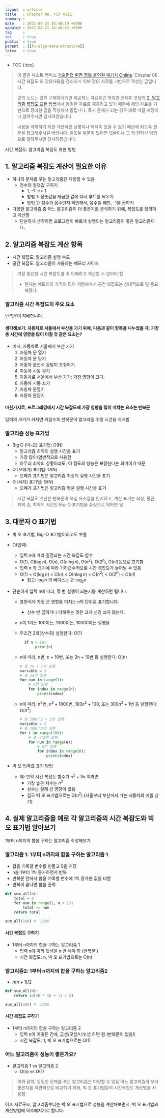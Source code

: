 ```yaml
---
layout  : article
title   : Chapter 08. 시간 복잡도
summary : 
date    : 2021-04-21 10:48:19 +0900
updated : 2021-04-21 14:46:13 +0900
tag     : 
toc     : true
public  : true
parent  : [[fc-algo-data-structure]]
latex   : true
---
```

* TOC
{:toc}

> 이 글은 패스트 캠퍼스 [기술면접 완전 정복 올인원 패키지 Online](https://fastcampus.co.kr/dev_online_algo) 'Chapter 08. 시간 복잡도'의 강의내용을 정리하기 위해 강의 자료를 기반으로 작성한 글입니다.
>
> 강의 노트는 강의 구매자에게만 제공되는 자료이긴 하지만 잔재미 코딩의 [2. 알고리즘 복잡도 표현 방법](https://www.fun-coding.org/Chapter08-timecomplexity.html)에서 동일한 자료를 제공하고 있기 때문에 해당 자료를 기반으로 정리한 글을 작성해서 올립니다. 혹시 문제가 되는 경우 바로 내릴 예정이니 알려주시면 감사하겠습니다.
>
> 내용을 이해하기 위한 개인적인 설명이나 해석이 있을 수 있기 때문에 되도록 원문을 참고해주시길 바랍니다.
> 잘못된 부분이 있다면 댓글이나 그 외 편하신 방법으로 알려주시면 감사하겠습니다.

시간 복잡도: 알고리즘 복잡도 표현 방법

## 1. 알고리즘 복잡도 계산이 필요한 이유

* 하나의 문제를 푸는 알고리즘은 다양할 수 있음
    * 정수의 절댓값 구하기
        * 1, -1 ->> 1
        * 방법 1: 정숫값을 제곱한 값에 다시 루트를 씌우기
        * 방법 2: 정수가 음수인지 확인해서, 음수일 때만, -1을 곱하기
* 다양한 알고리즘 중 어느 알고리즘이 더 좋은지를 분석하기 위해, 복잡도를 정의하고 계산함
    * 단순하게 생각하면 프로그램이 빠르게 실행되는 알고리즘이 좋은 알고리즘이다.

## 2. 알고리즘 복잡도 계산 항목

* 시간 복잡도: 알고리즘 실행 속도
* 공간 복잡도: 알고리즘이 사용하는 메모리 사이즈

> 가장 중요한 시간 복잡도를 꼭 이해하고 계산할 수 있어야 함
>
> * 현재는 메모리의 가격이 많이 저렴해져서 공간 복잡도는 상대적으로 덜 중요해졌다.

### 알고리즘 시간 복잡도의 주요 요소

반복문이 지배합니다.

#### 생각해보기: 자동차로 서울에서 부산을 가기 위해, 다음과 같이 항목을 나누었을 때, 가장 총 시간에 영향을 많이 미칠 것 같은 요소는?

* 예시: 자동차로 서울에서 부산 가기
    1. 자동차 문 열기
    2. 자동차 문 닫기
    3. 자동차 운전석 등받이 조정하기
    4. 자동차 시동 걸기
    5. 자동차로 서울에서 부산 가기: 가장 영향이 크다.
    6. 자동차 시동 끄기
    7. 자동차 문열기
    8. 자동차 문닫기

#### 마찬가지로, 프로그래밍에서 시간 복잡도에 가장 영향을 많이 미치는 요소는 반복문

입력의 크기가 커지면 커질수록 반복문이 알고리즘 수행 시간을 지배함

### 알고리즘 성능 표기법

* Big O (빅-오) 표기법: O(N)
    * 알고리즘 최악의 실행 시간을 표기
    * 가장 많이/일반적으로 사용함
    * 아무리 최악의 상황이라도, 이 정도의 성능은 보장한다는 의미이기 때문
* Ω (오메가) 표기법: Ω(N)
    * 오메가 표기법은 알고리즘 최상의 실행 시간을 표기
* Θ (세타) 표기법: Θ(N)
    * 오메가 표기법은 알고리즘 평균 실행 시간을 표기

> 시간 복잡도 계산은 반복문이 핵심 요소임을 인지하고, 계산 표기는 최상, 평균, 최악 중, 최악의 시간인 Big-O 표기법을 중심으로 익히면 됨

## 3. 대문자 O 표기법

* 빅 오 표기법, Big-O 표기법이라고도 부름
* O(입력)
    * 입력 n에 따라 결정되는 시간 복잡도 함수
    * O(1), O($\log n$), O($n$), O($n\log n$), O($n^2$), O($2^n$), O($n!$)등으로 표기함
    * 입력 $n$ 의 크기에 따라 기하급수적으로 시간 복잡도가 늘어날 수 있음
    * O(1) < O($\log n$) < O($n$) < O($n\log n$) < O($n^2$) < O($2^n$) < O($n!$)
        * 참고: $\log  n$ 의 베이스는 $2$: $\log_2n$
* 단순하게 입력 n에 따라, 몇 번 실행이 되는지를 계산하면 됩니다.
    * 표현식에 가장 큰 영향을 미치는 n의 단위로 표기합니다.
        * 상수 번 곱하거나 더해주는 것은 크게 신경 쓰지 않는다.
    * n이 1이든 100이든, 1000이든, 10000이든 실행을
    * 무조건 2회(상수회) 실행한다: O(1)

        ```python
          if n > 10:
               print(n)
        ```

    * n에 따라, n번, n + 10번, 또는 3n + 10번 등 실행한다: O(n)

        ```python
        # 총 3n + 1번 실행
        variable = 1
        # 총 3n번 실행
        for num in range(3):
            # n번 실행
            for index in range(n):
                print(index)
        ```

    * n에 따라, $n^2$번, $n^2 + 1000$번, $100n^2 + 100$, 또는 $300n^2 + 1$번 등 실행한다: O($n^2$)

        ```python
        # 총 300n^2 + 1번 실행
        variable = 1
        # 총 300n^2번 실행
        for i in range(300):
            # 총 n^2번 실행
            for num in range(n):
                # n번 실행
                for index in range(n):
                    print(index)
        ```

* 빅 오 입력값 표기 방법
    * 예: 만약 시간 복잡도 함수가 $n^2 + 3n$ 이라면
        * 가장 높은 차수는 $n^2$
        * 상수는 실제 큰 영향이 없음
        * 결국 빅 오 표기법으로는 O($n^2$) (서울부터 부산까지 가는 자동차의 예를 상기)

## 4. 실제 알고리즘을 예로 각 알고리즘의 시간 복잡도와 빅 오 표기법 알아보기

1부터 n까지의 합을 구하는 알고리즘 작성해보기

### 알고리즘 1: 1부터 n까지의 합을 구하는 알고리즘 1

* 합을 기록할 변수를 만들고 0을 저장
* n을 1부터 1씩 증가하면서 반복
* 반복문 안에서 합을 기록할 변수에 1씩 증가한 값을 더함
* 반복이 끝나면 합을 출력

```python
def sum_all(n):
    total = 0
    for num in range(1, n + 1):
        total += num
    return total

sum_all(100) #  5050
```

#### 시간 복잡도 구하기

* 1부터 n까지의 합을 구하는 알고리즘 1
    * 입력 n에 따라 덧셈을 n 번 해야 함 (반복문!)
    * 시간 복잡도: n, 빅 오 표기법으로는 O(n)

### 알고리즘2: 1부터 n까지의 합을 구하는 알고리즘2

* $n(n + 1) / 2$

```python
def sum_all(n):
    return int(n * (n + 1) / 2)

sum_all(100) #  5050
```

#### 시간 복잡도 구하기

* 1부터 n까지의 합을 구하는 알고리즘 2
    * 입력 n이 어떻든 간에, 곱셈/덧셈/나눗셈 하면 됨 (반복문이 없음!)
    * 시간 복잡도: 1, 빅 오 표기법으로는 O(1)

### 어느 알고리즘이 성능이 좋은가요?

* 알고리즘 1 vs 알고리즘 2
    * O(n) vs O(1)

> 이와 같이, 동일한 문제를 푸는 알고리즘은 다양할 수 있음 어느 알고리즘이 보다 좋은지를 객관적으로 비교하기 위해, 빅 오 표기법등의 시간복잡도 계산법을 사용함

이후 자료구조, 알고리즘부터는 빅 오 표기법으로 성능을 계산해보면서, 빅 오 표기법과 계산방법에 익숙해지기로 합니다.
